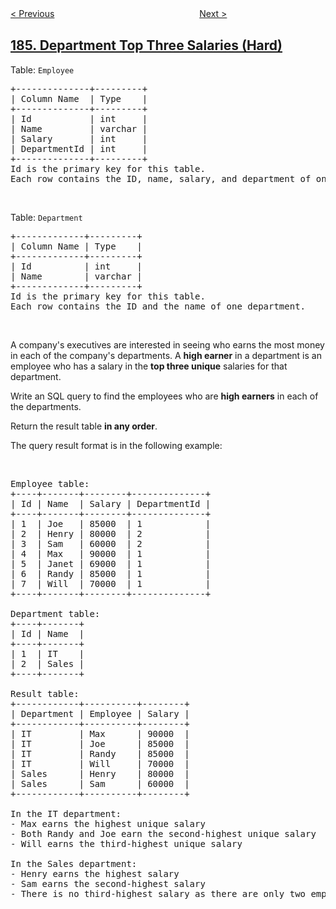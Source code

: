 <!--|This file generated by command(leetcode description); DO NOT EDIT.    |-->
<!--+----------------------------------------------------------------------+-->
<!--|@author    openset <openset.wang@gmail.com>                           |-->
<!--|@link      https://github.com/openset                                 |-->
<!--|@home      https://github.com/openset/leetcode                        |-->
<!--+----------------------------------------------------------------------+-->

[< Previous](../department-highest-salary "Department Highest Salary")
　　　　　　　　　　　　　　　　
[Next >](../reverse-words-in-a-string-ii "Reverse Words in a String II")

## [185. Department Top Three Salaries (Hard)](https://leetcode.com/problems/department-top-three-salaries "部门工资前三高的所有员工")

<p>Table: <code>Employee</code></p>

<pre>
+--------------+---------+
| Column Name  | Type    |
+--------------+---------+
| Id           | int     |
| Name         | varchar |
| Salary       | int     |
| DepartmentId | int     |
+--------------+---------+
Id is the primary key for this table.
Each row contains the ID, name, salary, and department of one employee.
</pre>

<p>&nbsp;</p>

<p>Table: <code>Department</code></p>

<pre>
+-------------+---------+
| Column Name | Type    |
+-------------+---------+
| Id          | int     |
| Name        | varchar |
+-------------+---------+
Id is the primary key for this table.
Each row contains the ID and the name of one department.
</pre>

<p>&nbsp;</p>

<p>A company&#39;s executives are interested in seeing who earns the most money in each of the company&#39;s departments. A <strong>high earner</strong> in a department is an employee who has a salary in the <strong>top three unique</strong> salaries for that department.</p>

<p>Write an SQL query to find the employees who are <strong>high earners</strong> in each of the departments.</p>

<p>Return the result table <strong>in any order</strong>.</p>

<p>The query result format is in the following example:</p>

<p>&nbsp;</p>

<pre>
Employee table:
+----+-------+--------+--------------+
| Id | Name  | Salary | DepartmentId |
+----+-------+--------+--------------+
| 1  | Joe   | 85000  | 1            |
| 2  | Henry | 80000  | 2            |
| 3  | Sam   | 60000  | 2            |
| 4  | Max   | 90000  | 1            |
| 5  | Janet | 69000  | 1            |
| 6  | Randy | 85000  | 1            |
| 7  | Will  | 70000  | 1            |
+----+-------+--------+--------------+

Department table:
+----+-------+
| Id | Name  |
+----+-------+
| 1  | IT    |
| 2  | Sales |
+----+-------+

Result table:
+------------+----------+--------+
| Department | Employee | Salary |
+------------+----------+--------+
| IT         | Max      | 90000  |
| IT         | Joe      | 85000  |
| IT         | Randy    | 85000  |
| IT         | Will     | 70000  |
| Sales      | Henry    | 80000  |
| Sales      | Sam      | 60000  |
+------------+----------+--------+

In the IT department:
- Max earns the highest unique salary
- Both Randy and Joe earn the second-highest unique salary
- Will earns the third-highest unique salary

In the Sales department:
- Henry earns the highest salary
- Sam earns the second-highest salary
- There is no third-highest salary as there are only two employees</pre>
